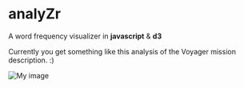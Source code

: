 analyZr
=======

A word frequency visualizer in __javascript__ &amp; **d3**



Currently you get something like this analysis of the Voyager mission description. :)

![My image](http://www.plainbrain.net/github_img/analyzr.png)
